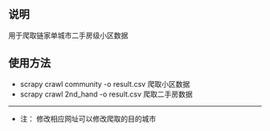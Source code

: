 ## 说明
用于爬取链家单城市二手房级小区数据

## 使用方法
* scrapy crawl community -o result.csv  爬取小区数据
* scrapy crawl 2nd_hand -o result.csv  爬取二手房数据
---
* 注： 修改相应网址可以修改爬取的目的城市